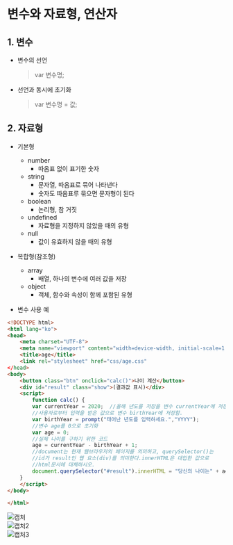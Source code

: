 # 변수와 자료형, 연산자
## 1. 변수
- 변수의 선언   
  > var 변수명;   
- 선언과 동시에 초기화
  > var 변수명 = 값;   

## 2. 자료형
- 기본형
  - number
    - 따옴표 없이 표기한 숫자
  - string
    - 문자열, 따옴표로 묶어 나타낸다
    - 숫자도 따옴표루 묶으면 문자형이 된다
  - boolean
    - 논리형, 참 거짓
  - undefined
    - 자료형을 지정하지 않았을 때의 유형
  - null
    - 값이 유효하지 않을 때의 유형
- 복합형(참조형)
  - array
    - 배열, 하나의 변수에 여러 값을 저장
  - object
    - 객체, 함수와 속성이 함께 포함된 유형   

- 변수 사용 예   

```html
<!DOCTYPE html>
<html lang="ko">
<head>
    <meta charset="UTF-8">
    <meta name="viewport" content="width=device-width, initial-scale=1.0">
    <title>age</title>
    <link rel="stylesheet" href="css/age.css"
</head>
<body>
    <button class="btn" onclick="calc()">나이 계산</button>
    <div id="result" class="show">(결과값 표시)</div>
    <script>
        function calc() {
        var currentYear = 2020;  //올해 년도를 저장을 변수 currentYear에 저장함.
        //사용자로부터 입력을 받은 값으로 변수 birthYear에 저장함.
        var birthYear = prompt("태어난 년도를 입력하세요.","YYYY");
        //변수 age를 0으로 초기화
        var age = 0;
        //실제 나이를 구하기 위한 코드
        age = currentYear - birthYear + 1;
        //document는 현재 웹브라우저의 페이지를 의미하고, querySelector()는
        //id가 result인 웹 요소(div)를 의미한다.innerHTML은 대입한 값으로 
        //html문서에 대체하시오.
        document.querySelector("#result").innerHTML = "당신의 나이는" + age + "세입니다.";
    }
    </script>
</body>

</html>
```

![캡처](https://user-images.githubusercontent.com/99188096/162602705-09490128-0b00-4ab1-b605-3b73f5c4ca91.PNG)   
![캡처2](https://user-images.githubusercontent.com/99188096/162602710-eb08d9ac-e474-43fb-9521-2dc28958958d.PNG)   
![캡처3](https://user-images.githubusercontent.com/99188096/162602712-1468083d-3408-4aa4-a2b6-f6c83e5a314d.PNG)   




